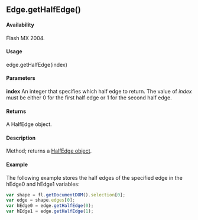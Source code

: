 ## Edge.getHalfEdge()

#### Availability

Flash MX 2004.

#### Usage

edge.getHalfEdge(index)

#### Parameters

**index** An integer that specifies which half edge to return. The value of *index* must be either 0 for the first half edge or 1 for the second half edge.

#### Returns

A HalfEdge object.

#### Description

Method; returns a [HalfEdge object](../HalfEdge_object/halfEdge_summary.md).

#### Example

The following example stores the half edges of the specified edge in the hEdge0 and hEdge1 variables:

```javascript
var shape = fl.getDocumentDOM().selection[0];
var edge = shape.edges[0];
var hEdge0 = edge.getHalfEdge(0);
var hEdge1 = edge.getHalfEdge(1);

```

